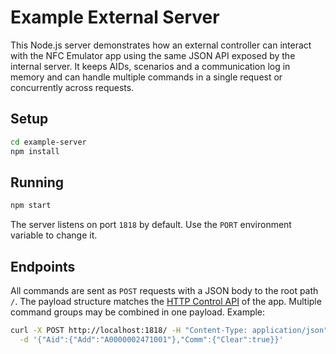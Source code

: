 # Example External Server

This Node.js server demonstrates how an external controller can interact with
the NFC Emulator app using the same JSON API exposed by the internal server.
It keeps AIDs, scenarios and a communication log in memory and can handle
multiple commands in a single request or concurrently across requests.

## Setup

```bash
cd example-server
npm install
```

## Running

```bash
npm start
```

The server listens on port `1818` by default. Use the `PORT` environment
variable to change it.

## Endpoints

All commands are sent as `POST` requests with a JSON body to the root path `/`.
The payload structure matches the [HTTP Control API](../README.md#http-control-api)
of the app. Multiple command groups may be combined in one payload. Example:

```bash
curl -X POST http://localhost:1818/ -H "Content-Type: application/json" \
  -d '{"Aid":{"Add":"A0000002471001"},"Comm":{"Clear":true}}'
```
